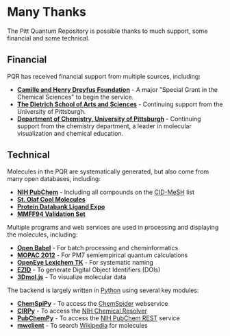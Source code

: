 # Many Thanks

The Pitt Quantum Repository is possible thanks to much support, some financial and some technical.

## Financial

PQR has received financial support from multiple sources, including:

* **[Camille and Henry Dreyfus Foundation](http://www.dreyfus.org)** - A major "Special Grant in the Chemical Sciences" to begin the service.
* **[The Dietrich School of Arts and Sciences](http://www.as.pitt.edu/)** - Continuing support from the University of Pittsburgh.
* **[Department of Chemistry, University of Pittsburgh](http://www.chem.pitt.edu/)** - Continuing support from the chemistry department, a leader in molecular visualization and chemical education.

## Technical

Molecules in the PQR are systematically generated, but also come from many open databases, including:

* **[NIH PubChem](https://pubchem.ncbi.nlm.nih.gov/)** - Including all compounds on the [CID-MeSH](ftp://anonymous@ftp.ncbi.nlm.nih.gov/pubchem/Compound/Extras/CID-MeSH) list
* **[St. Olaf Cool Molecules](http://www.stolaf.edu/depts/chemistry/mo/struc/)**
* **[Protein Databank Ligand Expo](http://ligand-expo.rcsb.org/ld-download.html)**
* **[MMFF94 Validation Set](http://ccl.net/cca/data/MMFF94/)**

Multiple programs and web services are used in processing and displaying the molecules, including:

* **[Open Babel](http://openbabel.org/)** - For batch processing and cheminformatics
* **[MOPAC 2012](http://openmopac.net/)** - For PM7 semiempirical quantum calculations
* **[OpenEye Lexichem TK](http://www.eyesopen.com/lexichem-tk)** - For systematic naming
* **[EZID](http://ezid.cdlib.org)** - To generate Digital Object Identifiers (DOIs)
* **[3Dmol.js](http://3dmol.csb.pitt.edu/)** - To visualize molecular data

The backend is largely written in [Python](https://python.org/) using several key modules:
* **[ChemSpiPy](http://chemspipy.readthedocs.org/)** - To access the [ChemSpider](http://chemspider.com/) webservice
* **[CIRPy](http://cirpy.readthedocs.org/)** - To access the [NIH Chemical Resolver](http://cactus.nci.nih.gov/chemical/structure) 
* **[PubChemPy](http://pubchempy.readthedocs.org/)** - To access the [NIH PubChem REST](https://pubchem.ncbi.nlm.nih.gov) service
* **[mwclient](https://github.com/mwclient/mwclient)** - To search [Wikipedia](https://en.wikipedia.org/) for molecules

